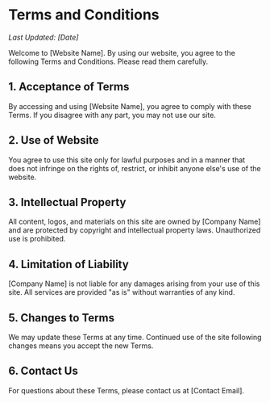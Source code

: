 # Terms and Conditions

_Last Updated: [Date]_

Welcome to [Website Name]. By using our website, you agree to the following Terms and Conditions. Please read them carefully.

## 1. Acceptance of Terms

By accessing and using [Website Name], you agree to comply with these Terms. If you disagree with any part, you may not use our site.

## 2. Use of Website

You agree to use this site only for lawful purposes and in a manner that does not infringe on the rights of, restrict, or inhibit anyone else's use of the website.

## 3. Intellectual Property

All content, logos, and materials on this site are owned by [Company Name] and are protected by copyright and intellectual property laws. Unauthorized use is prohibited.

## 4. Limitation of Liability

[Company Name] is not liable for any damages arising from your use of this site. All services are provided "as is" without warranties of any kind.

## 5. Changes to Terms

We may update these Terms at any time. Continued use of the site following changes means you accept the new Terms.

## 6. Contact Us

For questions about these Terms, please contact us at [Contact Email].
